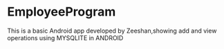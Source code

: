 # EmployeeProgram
This is a basic Android app developed by Zeeshan,showing add and view operations using MYSQLITE in ANDROID
